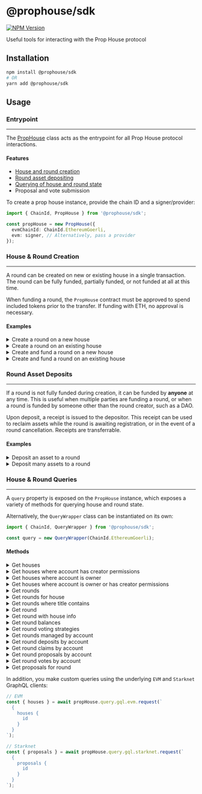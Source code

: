 # @prophouse/sdk

[![NPM Version](https://img.shields.io/npm/v/@prophouse/sdk.svg?style=flat)](https://www.npmjs.com/package/@prophouse/sdk)

Useful tools for interacting with the Prop House protocol

## Installation

```sh
npm install @prophouse/sdk
# OR
yarn add @prophouse/sdk
```

## Usage

### Entrypoint
---

The [PropHouse](src/prop-house.ts) class acts as the entrypoint for all Prop House protocol interactions.

#### Features

- [House and round creation](#house--round-creation)
- [Round asset depositing](#round-asset-deposits)
- [Querying of house and round state](#house--round-queries)
- Proposal and vote submission

To create a prop house instance, provide the chain ID and a signer/provider:

```ts
import { ChainId, PropHouse } from '@prophouse/sdk';

const propHouse = new PropHouse({
  evmChainId: ChainId.EthereumGoerli,
  evm: signer, // Alternatively, pass a provider
});
```

### House & Round Creation
---

A round can be created on new or existing house in a single transaction. The round can be fully funded, partially funded, or not funded at all at this time.

When funding a round, the `PropHouse` contract must be approved to spend included tokens prior to the transfer. If funding with ETH, no approval is necessary.

#### Examples

<details>
  <summary>Create a round on a new house</summary>

  ```ts
  import { AssetType, HouseType, RoundType, VotingStrategyType } from '@prophouse/sdk';

  const response = await propHouse.createRoundOnNewHouse(
    {
      houseType: HouseType.COMMUNITY,
      config: {
        contractURI: 'ipfs://bafkreignr3s2dplrfey3yiob2es4fvkgnlo2k7vjuigwswibbwpldvr5wi',
      },
    },
    {
      roundType: RoundType.TIMED_FUNDING,
      title: 'Test Round',
      description: 'A round used for testing purposes',
      config: {
        // Offer 5 ETH split between 10 winners, funded later
        awards: [
          {
            assetType: AssetType.ETH,
            amount: ethers.utils.parseEther('5'),
          },
        ],
        // Voting power for this round is determined by a user's Noun balance
        strategies: [
          {
            strategyType: VotingStrategyType.BALANCE_OF,
            assetType: AssetType.ERC721,
            address: NOUNS_TOKEN,
          },
        ],
        proposalPeriodStartUnixTimestamp: now + ONE_DAY_SEC,
        proposalPeriodDurationSecs: ONE_DAY_SEC,
        votePeriodDurationSecs: ONE_DAY_SEC,
        winnerCount: 10,
      },
    },
  );
  ```
</details>

<details>
  <summary>Create a round on an existing house</summary>

  ```ts
  import { AssetType, RoundType, VotingStrategyType } from '@prophouse/sdk';

  const response = await propHouse.createRoundOnExistingHouse(
    HOUSE_ADDRESS,
    {
      roundType: RoundType.TIMED_FUNDING,
      title: 'Test Round',
      description: 'A round used for testing purposes',
      config: {
        // Offer 5 ETH split between 10 winners, funded later
        awards: [
          {
            assetType: AssetType.ETH,
            amount: ethers.utils.parseEther('5'),
          },
        ],
        // Voting power for this round is determined by a user's Noun balance
        strategies: [
          {
            strategyType: VotingStrategyType.BALANCE_OF,
            assetType: AssetType.ERC721,
            address: NOUNS_TOKEN,
          },
        ],
        proposalPeriodStartUnixTimestamp: now + ONE_DAY_SEC,
        proposalPeriodDurationSecs: ONE_DAY_SEC,
        votePeriodDurationSecs: ONE_DAY_SEC,
        winnerCount: 10,
      },
    },
  );
  ```
</details>

<details>
  <summary>Create and fund a round on a new house</summary>

  ```ts
  import { Asset, AssetType, HouseType, RoundType, VotingStrategyType } from '@prophouse/sdk';

  // Offer 5 ETH split between 10 winners
  const assets: Asset[] = [
    {
      assetType: AssetType.ETH,
      amount: ethers.utils.parseEther('5'),
    },
  ];

  const response = await propHouse.createAndFundRoundOnNewHouse(
    {
      houseType: HouseType.COMMUNITY,
      config: {
        contractURI: 'ipfs://bafkreignr3s2dplrfey3yiob2es4fvkgnlo2k7vjuigwswibbwpldvr5wi',
      },
    },
    {
      roundType: RoundType.TIMED_FUNDING,
      title: 'Test Round',
      description: 'A round used for testing purposes',
      config: {
        awards: assets,
        // Voting power for this round is determined by a user's Noun balance
        strategies: [
          {
            strategyType: VotingStrategyType.BALANCE_OF,
            assetType: AssetType.ERC721,
            address: NOUNS_TOKEN,
          },
        ],
        proposalPeriodStartUnixTimestamp: now + ONE_DAY_SEC,
        proposalPeriodDurationSecs: ONE_DAY_SEC,
        votePeriodDurationSecs: ONE_DAY_SEC,
        winnerCount: 10,
      },
    },
    assets, // This example funds the round in full, but any amount is acceptable
  );
  ```
</details>

<details>
  <summary>Create and fund a round on an existing house</summary>

  ```ts
  import { Asset, AssetType, RoundType, VotingStrategyType } from '@prophouse/sdk';

  // Offer 5 ETH split between 10 winners
  const assets: Asset[] = [
    {
      assetType: AssetType.ETH,
      amount: ethers.utils.parseEther('5'),
    },
  ];

  const response = await propHouse.createAndFundRoundOnExistingHouse(
    HOUSE_ADDRESS,
    {
      roundType: RoundType.TIMED_FUNDING,
      title: 'Test Round',
      description: 'A round used for testing purposes',
      config: {
        awards: assets,
        // Voting power for this round is determined by a user's Noun balance
        strategies: [
          {
            strategyType: VotingStrategyType.BALANCE_OF,
            assetType: AssetType.ERC721,
            address: NOUNS_TOKEN,
          },
        ],
        proposalPeriodStartUnixTimestamp: now + ONE_DAY_SEC,
        proposalPeriodDurationSecs: ONE_DAY_SEC,
        votePeriodDurationSecs: ONE_DAY_SEC,
        winnerCount: 10,
      },
    },
    assets,
  );
  ```
</details>

### Round Asset Deposits
---

If a round is not fully funded during creation, it can be funded by **anyone** at any time. This is useful when multiple parties are funding a round, or when a round is funded by someone other than the round creator, such as a DAO.

Upon deposit, a receipt is issued to the depositor. This receipt can be used to reclaim assets while the round is awaiting registration, or in the event of a round cancellation. Receipts are transferrable.

#### Examples

<details>
  <summary>Deposit an asset to a round</summary>

  ```ts
  import { AssetType } from '@prophouse/sdk';

  // ETH
  await propHouse.depositTo(ROUND_ADDRESS, {
    assetType: AssetType.ETH,
    amount: ethers.utils.parseEther('1'),
  });

  // ERC20
  await propHouse.depositTo(ROUND_ADDRESS, {
    assetType: AssetType.ERC20,
    address: ERC20_TOKEN_ADDRESS,
    amount: ERC20_TOKEN_AMOUNT,
  });

  // ERC721
  await propHouse.depositTo(ROUND_ADDRESS, {
    assetType: AssetType.ERC721,
    address: ERC721_TOKEN_ADDRESS,
    tokenId: ERC721_TOKEN_ID,
  });

  // ERC1155
  await propHouse.depositTo(ROUND_ADDRESS, {
    assetType: AssetType.ERC1155,
    address: ERC1155_TOKEN_ADDRESS,
    amount: ERC1155_TOKEN_AMOUNT,
    tokenId: ERC1155_TOKEN_ID,
  });
  ```
</details>

<details>
  <summary>Deposit many assets to a round</summary>

  ```ts
  import { AssetType } from '@prophouse/sdk';

  await propHouse.batchDepositTo(ROUND_ADDRESS, [
    {
      assetType: AssetType.ETH,
      amount: ethers.utils.parseEther('1'),
    },
    {
      assetType: AssetType.ERC20,
      address: ERC20_TOKEN_ADDRESS,
      amount: ERC20_TOKEN_AMOUNT,
    },
    {
      assetType: AssetType.ERC721,
      address: ERC721_TOKEN_ADDRESS,
      tokenId: ERC721_TOKEN_ID,
    },
    {
      assetType: AssetType.ERC1155,
      address: ERC1155_TOKEN_ADDRESS,
      amount: ERC1155_TOKEN_AMOUNT,
      tokenId: ERC1155_TOKEN_ID,
    },
  ]);
  ```
</details>

### House & Round Queries
---

A `query` property is exposed on the `PropHouse` instance, which exposes a variety of methods for querying house and round state.

Alternatively, the `QueryWrapper` class can be instantiated on its own:

```ts
import { ChainId, QueryWrapper } from '@prophouse/sdk';

const query = new QueryWrapper(ChainId.EthereumGoerli);
```

#### Methods

<details>
  <summary>Get houses</summary>

  Get high-level house information for many houses. Accepts an optional pagination and ordering configuration.

  ```ts
  const { houses } = await propHouse.query.getHouses();
  ```
</details>

<details>
  <summary>Get houses where account has creator permissions</summary>

  Get paginated houses where the provided account has creator permissions. Accepts the account address, and an optional pagination and ordering configuration.

  ```ts
  const { houses } = await propHouse.query.getHousesWhereAccountHasCreatorPermissions(
    accountAddress,
  );
  ```
</details>

<details>
  <summary>Get houses where account is owner</summary>

  Get paginated houses where the provided account is the house owner. Accepts the account address, and an optional pagination and ordering configuration.

  ```ts
  const { houses } = await propHouse.query.getHousesWhereAccountIsOwner(
    accountAddress,
  );
  ```
</details>

<details>
  <summary>Get houses where account is owner or has creator permissions</summary>

  Get paginated houses where the provided account is the house owner or has creator permissions. Accepts the account address, and an optional pagination and ordering configuration.

  ```ts
  const { houses } = await propHouse.query.getHousesWhereAccountIsOwnerOrHasCreatorPermissions(
    accountAddress,
  );
  ```
</details>

<details>
  <summary>Get rounds</summary>

  Get high-level round information for many rounds. Accepts an optional pagination and ordering configuration.

  ```ts
  const { rounds } = await propHouse.query.getRounds();
  ```
</details>

<details>
  <summary>Get rounds for house</summary>

  Get high-level round information for many rounds on the provided house. Accepts the house address, and an optional pagination and ordering configuration.

  ```ts
  const { rounds } = await propHouse.query.getRoundsForHouse(houseAddress);
  ```
</details>

<details>
  <summary>Get rounds where title contains</summary>

  Get high-level round information for many rounds where the title contains the provided partial title text. Accepts the partial title text, and an optional pagination and ordering configuration.

  ```ts
  const { rounds } = await propHouse.query.getRoundsWhereTitleContains(
    partialTitleText,
  );
  ```
</details>

<details>
  <summary>Get round</summary>

  Get detailed information for a single round. Accepts the round address.

  ```ts
  const round = await propHouse.query.getRound(roundAddress);
  ```
</details>

<details>
  <summary>Get round with house info</summary>

  Get detailed information for a single round, including house information. Accepts the round address.

  ```ts
  const round = await propHouse.query.getRoundWithHouseInfo(roundAddress);
  ```
</details>

<details>
  <summary>Get round balances</summary>

  Get balance information for a single round. Accepts the round address, and an optional pagination and ordering configuration.

  ```ts
  const { balances } = await propHouse.query.getRoundBalances(roundAddress);
  ```
</details>

<details>
  <summary>Get round voting strategies</summary>

  Get voting strategy information for a single round. Accepts the round address, and an optional pagination and ordering configuration.

  ```ts
  const { votingStrategies } = await propHouse.query.getRoundVotingStrategies(
    roundAddress,
  );
  ```
</details>

<details>
  <summary>Get rounds managed by account</summary>

  Get paginated rounds currently managed by the provided account address. Accepts the account address, and an optional pagination and ordering configuration.

  ```ts
  const { rounds } = await propHouse.query.getRoundsManagedByAccount(
    accountAddress,
  );
  ```
</details>

<details>
  <summary>Get round deposits by account</summary>

  Get paginated round deposits by the provided account address. Accepts the depositor address, and an optional pagination and ordering configuration.

  ```ts
  const { deposits } = await propHouse.query.getRoundDepositsByAccount(
    accountAddress,
  );
  ```
</details>

<details>
  <summary>Get round claims by account</summary>

  Get paginated round claims by the provided account address. Accepts the claimer address, and an optional pagination and ordering configuration.

  ```ts
  const { claims } = await propHouse.query.getRoundClaimsByAccount(
    accountAddress,
  );
  ```
</details>

<details>
  <summary>Get round proposals by account</summary>

  Get paginated round proposals by the provided account address. Accepts the proposer address, and an optional pagination and ordering configuration.

  ```ts
  const { proposals } = await propHouse.query.getRoundProposalsByAccount(
    accountAddress,
  );
  ```
</details>

<details>
  <summary>Get round votes by account</summary>

  Get paginated round votes by the provided account address. Accepts the voter address, and an optional pagination and ordering configuration.

  ```ts
  const { votes } = await propHouse.query.getRoundVotesByAccount(
    accountAddress,
  );
  ```
</details>

<details>
  <summary>Get proposals for round</summary>

  Get paginated proposals for the provided round address. Accepts the round address, and an optional pagination and ordering configuration.

  ```ts
  const { proposals } = await propHouse.query.getProposalsForRound(roundAddress);
  ```
</details>

In addition, you make custom queries using the underlying `EVM` and `Starknet` GraphQL clients:

```ts
// EVM
const { houses } = await propHouse.query.gql.evm.request(`
  {
    houses {
      id
    }
  }
`);

// Starknet
const { proposals } = await propHouse.query.gql.starknet.request(`
  {
    proposals {
      id
    }
  }
`);
```
